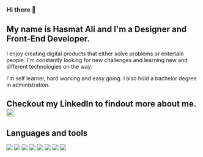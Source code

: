 ### Hi there 👋

## My name is Hasmat Ali and I'm a Designer and Front-End Developer.

I enjoy creating digital products that either solve problems or entertain people. I'm constantly looking for new challenges and learning new and different technologies on the way.

I'm self learner, hard working and easy going. I also hold a bachelor degree in administration.

## Checkout my LinkedIn to findout more about me. [<img align="" alt="Hasmat Ali | LinkedIn" width="22px" src="https://cdn.jsdelivr.net/npm/simple-icons@v3/icons/linkedin.svg" />](https://www.linkedin.com/in/hasmat-a-a2631011b/)

## Languages and tools
![](https://img.shields.io/badge/HTML5-informational?style=flat&logo=HTML5&logoColor=white&color=red)
![](https://img.shields.io/badge/CSS3-informational?style=flat&logo=CSS3&logoColor=white&color=blue)
![](https://img.shields.io/badge/JavaScript-informational?style=flat&logo=JavaScript&logoColor=white&color=yellow)
![](https://img.shields.io/badge/React-informational?style=flat&logo=React&logoColor=white&color=9cf)
![](https://img.shields.io/badge/Sass-informational?style=flat&logo=Sass&logoColor=white&color=ff69b4)
![](https://img.shields.io/badge/Photoshop-informational?style=flat&logo=Photoshop&logoColor=white&color=informational)
![](https://img.shields.io/badge/AdobeXD-informational?style=flat&logo=AdobeXD&logoColor=white&color=ff00bf)
![](https://img.shields.io/badge/JEST-informational?style=flat&logo=Jest&logoColor=white&color=2FF3E0)
